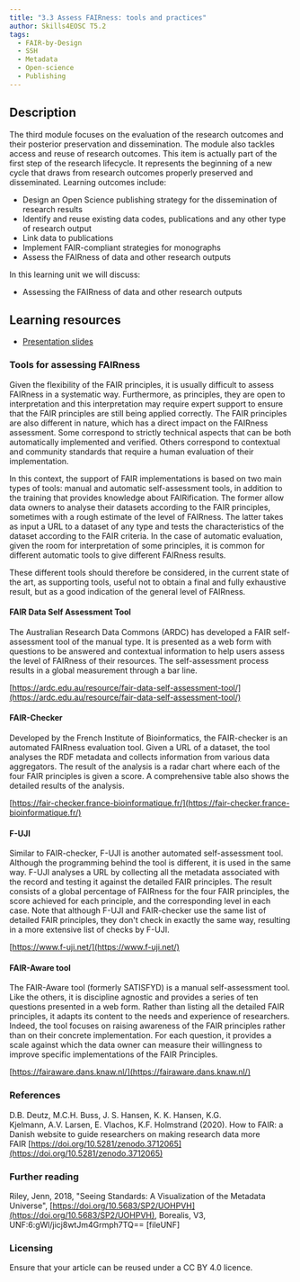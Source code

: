 ```yaml
---
title: "3.3 Assess FAIRness: tools and practices"
author: Skills4EOSC T5.2
tags:
  - FAIR-by-Design
  - SSH
  - Metadata
  - Open-science
  - Publishing
---
```

## Description

The third module focuses on the evaluation of the research outcomes and their posterior preservation and dissemination. The module also tackles access and reuse of research outcomes. This item is actually part of the first step of the research lifecycle. It represents the beginning of a new cycle that draws from research outcomes properly preserved and disseminated. Learning outcomes include: 

- Design an Open Science publishing strategy for the dissemination of research results
- Identify and reuse existing data codes, publications and any other type of research output
- Link data to publications
- Implement FAIR-compliant strategies for monographs
- Assess the FAIRness of data and other research outputs

In this learning unit we will discuss:


- Assessing the FAIRness of data and other research outputs


## Learning resources

- [Presentation slides](https://docs.google.com/presentation/d/15lEABlaIBamYM7kS4NxroFoc0uE8bASm/edit?usp=sharing&ouid=102604071504748959042&rtpof=true&sd=true)

### Tools for assessing FAIRness

Given the flexibility of the FAIR principles, it is usually difficult to assess FAIRness in a systematic way. Furthermore, as principles, they are open to interpretation and this interpretation may require expert support to ensure that the FAIR principles are still being applied correctly. The FAIR principles are also different in nature, which has a direct impact on the FAIRness assessment. Some correspond to strictly technical aspects that can be both automatically implemented and verified. Others correspond to contextual and community standards that require a human evaluation of their implementation. 

In this context, the support of FAIR implementations is based on two main types of tools: manual and automatic self-assessment tools, in addition to the training that provides knowledge about FAIRification. The former allow data owners to analyse their datasets according to the FAIR principles, sometimes with a rough estimate of the level of FAIRness. The latter takes as input a URL to a dataset of any type and tests the characteristics of the dataset according to the FAIR criteria. In the case of automatic evaluation, given the room for interpretation of some principles, it is common for different automatic tools to give different FAIRness results.

These different tools should therefore be considered, in the current state of the art, as supporting tools, useful not to obtain a final and fully exhaustive result, but as a good indication of the general level of FAIRness.

#### FAIR Data Self Assessment Tool

The Australian Research Data Commons (ARDC) has developed a FAIR self-assessment tool of the manual type. It is presented as a web form with questions to be answered and contextual information to help users assess the level of FAIRness of their resources. The self-assessment process results in a global measurement through a bar line.

[https://ardc.edu.au/resource/fair-data-self-assessment-tool/](https://ardc.edu.au/resource/fair-data-self-assessment-tool/)

#### FAIR-Checker

Developed by the French Institute of Bioinformatics, the FAIR-checker is an automated FAIRness evaluation tool. Given a URL of a dataset, the tool analyses the RDF metadata and collects information from various data aggregators. The result of the analysis is a radar chart where each of the four FAIR principles is given a score. A comprehensive table also shows the detailed results of the analysis.

[https://fair-checker.france-bioinformatique.fr/](https://fair-checker.france-bioinformatique.fr/)

#### F-UJI

Similar to FAIR-checker, F-UJI is another automated self-assessment tool. Although the programming behind the tool is different, it is used in the same way. F-UJI analyses a URL by collecting all the metadata associated with the record and testing it against the detailed FAIR principles. The result consists of a global percentage of FAIRness for the four FAIR principles, the score achieved for each principle, and the corresponding level in each case. Note that although F-UJI and FAIR-checker use the same list of detailed FAIR principles, they don't check in exactly the same way, resulting in a more extensive list of checks by F-UJI.

[https://www.f-uji.net/](https://www.f-uji.net/)

#### FAIR-Aware tool

The FAIR-Aware tool (formerly SATISFYD) is a manual self-assessment tool. Like the others, it is discipline agnostic and provides a series of ten questions presented in a web form. Rather than listing all the detailed FAIR principles, it adapts its content to the needs and experience of researchers. Indeed, the tool focuses on raising awareness of the FAIR principles rather than on their concrete implementation. For each question, it provides a scale against which the data owner can measure their willingness to improve specific implementations of the FAIR Principles.

[https://fairaware.dans.knaw.nl/](https://fairaware.dans.knaw.nl/)

### References

D.B. Deutz, M.C.H. Buss, J. S. Hansen, K. K. Hansen, K.G. Kjelmann, A.V. Larsen, E. Vlachos, K.F. Holmstrand (2020). How to FAIR: a Danish website to guide researchers on making research data more FAIR [https://doi.org/10.5281/zenodo.3712065](https://doi.org/10.5281/zenodo.3712065)
### Further reading

Riley, Jenn, 2018, "Seeing Standards: A Visualization of the Metadata Universe", [https://doi.org/10.5683/SP2/UOHPVH](https://doi.org/10.5683/SP2/UOHPVH), Borealis, V3, UNF:6:gWl/jicj8wtJm4Grmph7TQ== [fileUNF]
### Licensing

Ensure that your article can be reused under a CC BY 4.0 licence.
